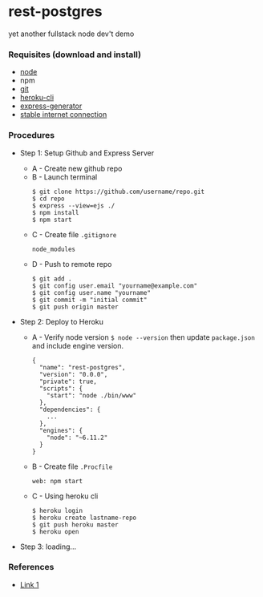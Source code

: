 # rest-postgres
yet another fullstack node dev't demo

### Requisites (download and install)

* [node](https://nodejs.org/en/download/)
* npm
* [git](https://git-scm.com/downloads)
* [heroku-cli](https://devcenter.heroku.com/articles/heroku-cli)
* [express-generator](https://www.npmjs.com/package/express-generator)
* [stable internet connection](http://beta.speedtest.net/)


### Procedures

* Step 1: Setup Github and Express Server
  * A - Create new github repo
  * B - Launch terminal
    ```console
    $ git clone https://github.com/username/repo.git
    $ cd repo
    $ express --view=ejs ./
    $ npm install
    $ npm start
    ```
  * C - Create file ```.gitignore```    
    ```text
	node_modules
    ```
  * D - Push to remote repo
  	```console
  	$ git add .
  	$ git config user.email "yourname@example.com"
  	$ git config user.name "yourname"
  	$ git commit -m "initial commit"
  	$ git push origin master
  	```
* Step 2: Deploy to Heroku
  * A - Verify node version ```$ node --version``` then update ```package.json``` and include engine version.
    ```text
	{
	  "name": "rest-postgres",
	  "version": "0.0.0",
	  "private": true,
	  "scripts": {
	    "start": "node ./bin/www"
	  },
	  "dependencies": {
	    ...
	  },
	  "engines": {
	    "node": "~6.11.2"
	  }
	}
    ```
  * B - Create file ```.Procfile```
    ```text
    web: npm start
    ```
  * C - Using heroku cli
    ```console
    $ heroku login
    $ heroku create lastname-repo
    $ git push heroku master
    $ heroku open
    ```

* Step 3: loading...

### References

* [Link 1](https://gigadom.wordpress.com/2014/07/20/working-with-node-js-and-postgresql/)